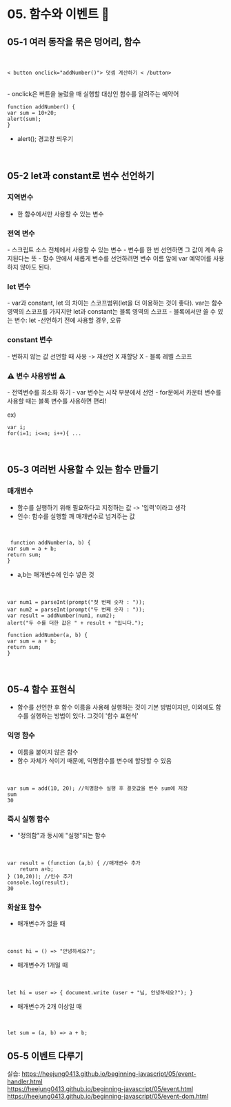 <h1> 05. 함수와 이벤트 👋 </h1>
<h2>05-1 여러 동작을 묶은 덩어리, 함수 </h2>

<br/> 

	< button onclick="addNumber()"> 덧셈 계산하기 < /button>

<br/> - onclick은 버튼을 눌렀을 때 실행할 대상인 함수를 알려주는 예약어
    <br/>

    function addNumber() {
    var sum = 10+20;
    alert(sum);
    }
- alert();
 경고창 띄우기
<br/>

 <h2>05-2 let과 constant로 변수 선언하기  </h2>

<h3> 지역변수</h3>

- 한 함수에서만 사용할 수 있는 변수

<h3> 전역 변수</h3>
- 스크립트 소스 전체에서 사용할 수 있는 변수
- 변수를 한 번 선언하면 그 값이 계속 유지된다는 뜻
- 함수 안에서 새롭게 변수를 선언하려면 변수 이름 앞에 var 예약어를 사용하지 않아도 된다.

<h3> let 변수</h3>
- var과 constant, let 의 차이는 스코프범위(let을 더 이용하는 것이 좋다). var는 함수 영역의 스코프를 가지지만 let과 constant는 블록 영역의 스코프
- 블록에서만 쓸 수 있는 변수: let
-선언하기 전에 사용할 경우, 오류

<h3> constant 변수</h3>
- 변하지 않는 값 선언할 때 사용 -> 재선언 X 재할당 X
- 블록 레벨 스코프

<h3> ⚠ 변수 사용방법 ⚠</h3>
- 전역변수를 최소화 하기
- var 변수는 시작 부분에서 선언
- for문에서 카운터 변수를 사용할 때는 블록 변수를 사용하면 편리!

ex)

    var i;
    for(i=1; i<=n; i++){ ...

</br>

 <h2>05-3 여러번 사용할 수 있는 함수 만들기  </h2>
 <h3> 매개변수 </h3>
 
 - 함수를 실행하기 위해 필요하다고 지정하는 값 -> '입력'이라고 생각
 - 인수: 함수를 실행할 깨 매개변수로 넘겨주는 값

</br>

     function addNumber(a, b) { 			
    var sum = a + b;
    return sum;
    }
- a,b는 매개변수에 인수 넣은 것 

</br>

    var num1 = parseInt(prompt("첫 번째 숫자 : "));
    var num2 = parseInt(prompt("두 번째 숫자 : "));
    var result = addNumber(num1, num2);
    alert("두 수를 더한 값은 " + result + "입니다.");

    function addNumber(a, b) { 			
    var sum = a + b;
    return sum;
    }
</br>

 <h2>05-4  함수 표현식  </h2>

 - 함수를 선언한 후 함수 이름을 사용해 실행하는 것이 기본 방법이지만, 이외에도 함수를 실행하는 방법이 있다. 그것이 '함수 표현식'
 <h3> 익명 함수 </h3>
 
 - 이름을 붙이지 않은 함수 
 - 함수 자체가 식이기 때문에, 익명함수를 변수에 할당할 수 있음

 </br>

    var sum = add(10, 20); //익명함수 실행 후 결괏값을 변수 sum에 저장
    sum
    30

 <h3> 즉시 실행 함수 </h3>

- "정의함"과 동시에 "실행"되는 함수

</br>
    
    var result = (function (a,b) { //매개변수 추가
        return a+b; 
    } (10,20)); //인수 추가
    console.log(result);
    30

 <h3> 화살표 함수 </h3>

- 매개변수가 없을 때

</br>

    const hi = () => "안녕하세요?";

- 매개변수가 1개일 때

</br>

    let hi = user => { document.write (user + "님, 안녕하세요?"); }

- 매개변수가 2개 이상일 때

</br>

    let sum = (a, b) => a + b;

 <h2> 05-5  이벤트 다루기  </h2>

 실습:
 https://heejung0413.github.io/beginning-javascript/05/event-handler.html
</br> https://heejung0413.github.io/beginning-javascript/05/event.html
</br> https://heejung0413.github.io/beginning-javascript/05/event-dom.html
 
